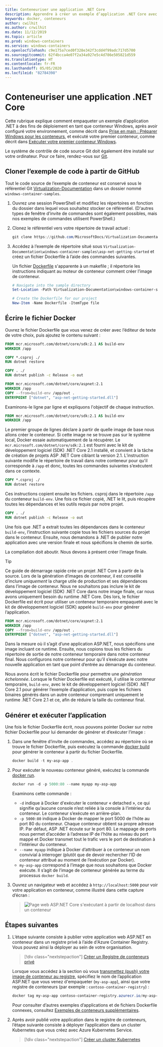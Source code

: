 ```yaml
---
title: Conteneuriser une application .NET Core
description: Apprendre à créer un exemple d’application .NET Core avec des conteneurs
keywords: docker, conteneurs
author: cwilhit
ms.author: crwilhit
ms.date: 11/12/2019
ms.topic: article
ms.prod: windows-containers
ms.service: windows-containers
ms.openlocfilehash: c9e175a7ced0f328e342f3cdd4f99adc717d5700
ms.sourcegitcommit: 62f4bcca4e07f2a34a927e5c4d786e505821d559
ms.translationtype: HT
ms.contentlocale: fr-FR
ms.lasthandoff: 05/05/2020
ms.locfileid: "82784398"
---
```

# <a name="containerize-a-net-core-app"></a>Conteneuriser une application .NET Core

Cette rubrique explique comment empaqueter un exemple d’application .NET à des fins de déploiement en tant que conteneur Windows, après avoir configuré votre environnement, comme décrit dans [Prise en main : Préparer Windows pour les conteneurs](set-up-environment.md), et exécuté votre premier conteneur, comme décrit dans [Exécuter votre premier conteneur Windows](run-your-first-container.md).

Le système de contrôle de code source Git doit également être installé sur votre ordinateur. Pour ce faire, rendez-vous sur [Git](https://git-scm.com/download).

## <a name="clone-the-sample-code-from-github"></a>Cloner l’exemple de code à partir de GitHub

Tout le code source de l’exemple de conteneur est conservé sous le référentiel Git [Virtualization-Documentation](https://github.com/MicrosoftDocs/Virtualization-Documentation) dans un dossier nommé `windows-container-samples`.

1. Ouvrez une session PowerShell et modifiez les répertoires en fonction du dossier dans lequel vous souhaitez stocker ce référentiel. (D'autres types de fenêtre d’invite de commandes sont également possibles, mais nos exemples de commandes utilisent PowerShell.)
2. Clonez le référentiel vers votre répertoire de travail actuel :

   ```PowerShell
   git clone https://github.com/MicrosoftDocs/Virtualization-Documentation.git
   ```

3. Accédez à l’exemple de répertoire situé sous `Virtualization-Documentation\windows-container-samples\asp-net-getting-started` et créez un fichier Dockerfile à l’aide des commandes suivantes.

   Un fichier [Dockerfile](https://docs.docker.com/engine/reference/builder/) s'apparente à un makefile ; il répertorie les instructions indiquant au moteur de conteneur comment créer l’image de conteneur.

   ```Powershell
   # Navigate into the sample directory
   Set-Location -Path Virtualization-Documentation\windows-container-samples\asp-net-getting-started

   # Create the Dockerfile for our project
   New-Item -Name Dockerfile -ItemType file
   ```

## <a name="write-the-dockerfile"></a>Écrire le fichier Docker

Ouvrez le fichier Dockerfile que vous venez de créer avec l’éditeur de texte de votre choix, puis ajoutez le contenu suivant :

```Dockerfile
FROM mcr.microsoft.com/dotnet/core/sdk:2.1 AS build-env
WORKDIR /app

COPY *.csproj ./
RUN dotnet restore

COPY . ./
RUN dotnet publish -c Release -o out

FROM mcr.microsoft.com/dotnet/core/aspnet:2.1
WORKDIR /app
COPY --from=build-env /app/out .
ENTRYPOINT ["dotnet", "asp-net-getting-started.dll"]
```

Examinons-le ligne par ligne et expliquons l'objectif de chaque instruction.

```Dockerfile
FROM mcr.microsoft.com/dotnet/core/sdk:2.1 AS build-env
WORKDIR /app
```

Le premier groupe de lignes déclare à partir de quelle image de base nous allons créer le conteneur. Si cette image ne se trouve pas sur le système local, Docker essaie automatiquement de la récupérer. Le `mcr.microsoft.com/dotnet/core/sdk:2.1` est fourni avec le kit de développement logiciel (SDK) .NET Core 2.1 installé, et convient à la tâche de création de projets ASP .NET Core ciblant la version 2.1. L’instruction suivante modifie le répertoire de travail dans notre conteneur pour qu'il corresponde à `/app` et donc, toutes les commandes suivantes s’exécutent dans ce contexte.

```Dockerfile
COPY *.csproj ./
RUN dotnet restore
```

Ces instructions copient ensuite les fichiers. csproj dans le répertoire `/app` du conteneur `build-env`. Une fois ce fichier copié, .NET le lit, puis récupère toutes les dépendances et les outils requis par notre projet.

```Dockerfile
COPY . ./
RUN dotnet publish -c Release -o out
```

Une fois que .NET a extrait toutes les dépendances dans le conteneur `build-env`, l’instruction suivante copie tous les fichiers sources du projet dans le conteneur. Ensuite, nous demandons à .NET de publier notre application avec une version finale et nous spécifions le chemin de sortie.

La compilation doit aboutir. Nous devons à présent créer l’image finale. 

> [!TIP]
> Ce guide de démarrage rapide crée un projet .NET Core à partir de la source. Lors de la génération d’images de conteneur, il est conseillé d’inclure _uniquement_ la charge utile de production et ses dépendances dans l’image de conteneur. Nous ne souhaitons pas inclure le kit de développement logiciel (SDK) .NET Core dans notre image finale, car nous avons uniquement besoin du runtime .NET Core. Dès lors, le fichier Dockerfile est écrit pour utiliser un conteneur temporaire empaqueté avec le kit de développement logiciel (SDK) appelé `build-env` pour générer l’application.

```Dockerfile
FROM mcr.microsoft.com/dotnet/core/aspnet:2.1
WORKDIR /app
COPY --from=build-env /app/out .
ENTRYPOINT ["dotnet", "asp-net-getting-started.dll"]
```

Dans la mesure où il s’agit d’une application ASP.NET, nous spécifions une image incluant ce runtime. Ensuite, nous copions tous les fichiers du répertoire de sortie de notre conteneur temporaire dans notre conteneur final. Nous configurons notre conteneur pour qu’il s’exécute avec notre nouvelle application en tant que point d’entrée au démarrage du conteneur.

Nous avons écrit le fichier Dockerfile pour permettre une _génération échelonnée_. Lorsque le fichier Dockerfile est exécuté, il utilise le conteneur temporaire, `build-env`, avec le kit de développement logiciel (SDK) .NET Core 2.1 pour générer l’exemple d’application, puis copie les fichiers binaires générés dans un autre conteneur comprenant uniquement le runtime .NET Core 2.1 et ce, afin de réduire la taille du conteneur final.

## <a name="build-and-run-the-app"></a>Générer et exécuter l’application

Une fois le fichier Dockerfile écrit, nous pouvons pointer Docker sur notre fichier Dockerfile pour lui demander de générer et d’exécuter l’image :

1. Dans une fenêtre d’invite de commandes, accédez au répertoire où se trouve le fichier Dockerfile, puis exécutez la commande [docker build](https://docs.docker.com/engine/reference/commandline/build/) pour générer le conteneur à partir du fichier Dockerfile.

   ```Powershell
   docker build -t my-asp-app .
   ```

2. Pour exécuter le nouveau conteneur généré, exécutez la commande [docker run](https://docs.docker.com/engine/reference/commandline/run/).

   ```Powershell
   docker run -d -p 5000:80 --name myapp my-asp-app
   ```

   Examinons cette commande :

   * `-d` indique à Docker d'exécuter le conteneur « detached », ce qui signifie qu’aucune console n’est reliée à la console à l’intérieur du conteneur. Le conteneur s’exécute en arrière-plan. 
   * `-p 5000:80` indique à Docker de mapper le port 5000 de l’hôte au port 80 du conteneur. Chaque conteneur obtient sa propre adresse IP. Par défaut, ASP .NET écoute sur le port 80. Le mappage de ports nous permet d’accéder à l’adresse IP de l’hôte au niveau du port mappé et Docker transmet tout le trafic vers le port de destination à l’intérieur du conteneur.
   * `--name myapp` indique à Docker d’attribuer à ce conteneur un nom convivial à interroger (plutôt que de devoir rechercher l’ID de conteneur attribué au moment de l’exécution par Docker).
   * `my-asp-app` correspond à l’image que nous souhaitons que Docker exécute. Il s’agit de l’image de conteneur générée au terme du processus `docker build`.

3. Ouvrez un navigateur web et accédez à `http://localhost:5000` pour voir votre application en conteneur, comme illustré dans cette capture d’écran :

   >![Page web ASP.NET Core s'exécutant à partir de localhost dans un conteneur](media/SampleAppScreenshot.png)

## <a name="next-steps"></a>Étapes suivantes

1. L’étape suivante consiste à publier votre application web ASP.NET en conteneur dans un registre privé à l’aide d'Azure Container Registry. Vous pouvez ainsi la déployer au sein de votre organisation.

   > [!div class="nextstepaction"]
   > [Créer un Registre de conteneurs privé](https://docs.microsoft.com/azure/container-registry/container-registry-get-started-powershell)

   Lorsque vous accédez à la section où vous [transmettez (push) votre image de conteneur au registre](https://docs.microsoft.com/azure/container-registry/container-registry-get-started-powershell#push-image-to-registry), spécifiez le nom de l’application ASP.NET que vous venez d'empaqueter (`my-asp-app`), ainsi que votre registre de conteneurs (par exemple : `contoso-container-registry`) :

   ```PowerShell
   docker tag my-asp-app contoso-container-registry.azurecr.io/my-asp-app:v1
   ```

   Pour consulter d’autres exemples d’applications et de fichiers Dockerfile connexes, consultez [Exemples de conteneurs supplémentaires](../samples.md).

2. Après avoir publié votre application dans le registre de conteneurs, l’étape suivante consiste à déployer l’application dans un cluster Kubernetes que vous créez avec Azure Kubernetes Service.

   > [!div class="nextstepaction"]
   > [Créer un cluster Kubernetes](https://docs.microsoft.com/azure/aks/windows-container-cli)
